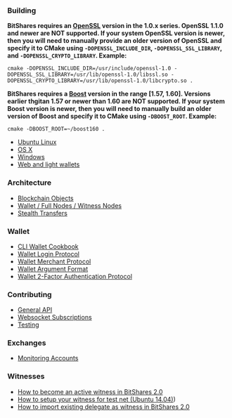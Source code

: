 ### Building
**BitShares requires an [OpenSSL](https://www.openssl.org/) version in the 1.0.x series. OpenSSL 1.1.0 and newer are NOT supported. If your system OpenSSL version is newer, then you will need to manually provide an older version of OpenSSL and specify it to CMake using `-DOPENSSL_INCLUDE_DIR`, `-DOPENSSL_SSL_LIBRARY`, and `-DOPENSSL_CRYPTO_LIBRARY`. Example:**
  
```
cmake -DOPENSSL_INCLUDE_DIR=/usr/include/openssl-1.0 -DOPENSSL_SSL_LIBRARY=/usr/lib/openssl-1.0/libssl.so -DOPENSSL_CRYPTO_LIBRARY=/usr/lib/openssl-1.0/libcrypto.so .
```

**BitShares requires a [Boost](http://www.boost.org/) version in the range [1.57, 1.60]. Versions earlier thgitan 1.57 or newer than 1.60 are NOT supported. If your system Boost version is newer, then you will need to manually build an older version of Boost and specify it to CMake using `-DBOOST_ROOT`. Example:**

```
cmake -DBOOST_ROOT=~/boost160 .
```

* [Ubuntu Linux](build/BUILD_UBUNTU)
* [OS X](build/Building-on-OS-X)
* [Windows](build/BUILD_WIN32)
* [Web and light wallets](build/Web-and-light-wallets-release-procedure)

### Architecture
* [Blockchain Objects](dev/Blockchain-Objects)
* [Wallet / Full Nodes / Witness Nodes](wallet/Wallet_Full-Nodes_Witness-Nodes)
* [Stealth Transfers](dev/StealthTransfers)

### Wallet
* [CLI Wallet Cookbook](wallet/CLI-Wallet-Cookbook)
* [Wallet Login Protocol](wallet/Wallet_Login_Protocol)
* [Wallet Merchant Protocol](wallet/Wallet_Merchant_Protocol)
* [Wallet Argument Format](wallet/Wallet_Argument_Format)
* [Wallet 2-Factor Authentication Protocol](wallet/Wallet_2-Factor_Authentication_Protocol)

### Contributing
* [General API](dev/API)
* [Websocket Subscriptions](misc/Websocket-Subscriptions)
* [Testing](test/Testing)

### Exchanges
* [Monitoring Accounts](misc/Monitoring-accounts)

### Witnesses
* [How to become an active witness in BitShares 2.0](witness/How_To_become_an_active_witness_BitShares_2_0)
* [How to setup your witness for test net (Ubuntu 14.04)](How_To_setup_your_witness_testnet_Ubuntu_14_04))
* [How to import existing delegate as witness in BitShares 2.0](How_To_import_an_existing_delegate_as_witness_BitShares_2_0)